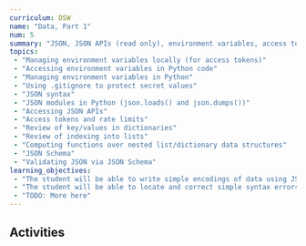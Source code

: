 ```yaml
---
curriculum: DSW
name: "Data, Part 1"
num: 5
summary: "JSON, JSON APIs (read only), environment variables, access tokens"
topics:
 - "Managing environment variables locally (for access tokens)"
 - "Accessing environment variables in Python code"
 - "Managing environment variables in Python"
 - "Using .gitignore to protect secret values"
 - "JSON syntax"
 - "JSON modules in Python (json.loads() and json.dumps())"
 - "Accessing JSON APIs"
 - "Access tokens and rate limits"
 - "Review of key/values in dictionaries"
 - "Review of indexing into lists"
 - "Computing functions over nested list/dictionary data structures"
 - "JSON Schema"
 - "Validating JSON via JSON Schema"
learning_objectives:
 - "The student will be able to write simple encodings of data using JSON syntax"
 - "The student will be able to locate and correct simple syntax errors in JSON syntax"
 - "TODO: More here"
---
```



## Activities



